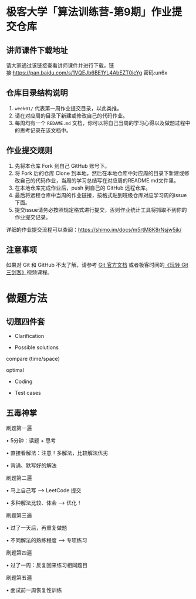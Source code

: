 # 极客大学「算法训练营-第9期」作业提交仓库


## 讲师课件下载地址

请大家通过该链接查看讲师课件并进行下载，链接:https://pan.baidu.com/s/1VQEJb6BE1YL4AbEZT0icYg  密码:un6x


## 仓库目录结构说明

1. `week01/` 代表第一周作业提交目录，以此类推。
2. 请在对应周的目录下新建或修改自己的代码作业。
2. 每周均有一个 `REDAME.md` 文档，你可以将自己当周的学习心得以及做题过程中的思考记录在该文档中。

## 作业提交规则

1. 先将本仓库 Fork 到自己 GitHub 账号下。
2. 将 Fork 后的仓库 Clone 到本地，然后在本地仓库中对应周的目录下新建或修改自己的代码作业，当周的学习总结写在对应周的README.md文件里。
3. 在本地仓库完成作业后，push 到自己的 GitHub 远程仓库。
4. 最后将远程仓库中当周的作业链接，按格式贴到班级仓库对应学习周的issue下面。
5. 提交issue请务必按照规定格式进行提交，否则作业统计工具将抓取不到你的作业提交记录。 

详细的作业提交流程可以查阅：https://shimo.im/docs/m5rtM8K8rNsjw5jk/ 


## 注意事项

 如果对 Git 和 GitHub 不太了解，请参考 [Git 官方文档](https://git-scm.com/book/zh/v2) 或者极客时间的[《玩转 Git 三剑客》](https://time.geekbang.org/course/intro/145)视频课程。



# 做题方法



## 切题四件套



+ Clarification

+ Possible solutions

compare (time/space)

optimal

+ Coding

+ Test cases

## 

## 五毒神掌



刷题第一遍

• 5分钟：读题 + 思考

• 直接看解法：注意！多解法，比较解法优劣

• 背诵、默写好的解法



刷题第二遍

• 马上自己写 —> LeetCode 提交

• 多种解法比较、体会 —> 优化！



刷题第三遍

• 过了一天后，再重复做题

• 不同解法的熟练程度 —> 专项练习



刷题第四遍

• 过了一周：反复回来练习相同题目





刷题第五遍

• 面试前一周恢复性训练